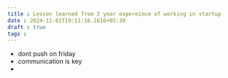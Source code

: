 ```yaml
---
title : Lesson learned from 2 year expereince of working in startup
date : 2024-11-01T19:11:16.1616+05:30
draft : true
tags : 
---
```


- dont push on friday
- communication is key
- 
